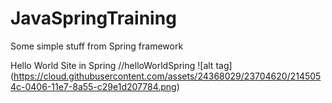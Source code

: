 # JavaSpringTraining
Some simple stuff from Spring framework


Hello World Site in Spring //helloWorldSpring
![alt tag] (https://cloud.githubusercontent.com/assets/24368029/23704620/2145054c-0406-11e7-8a55-c29e1d207784.png)
